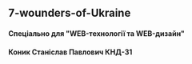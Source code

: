 ## 7-wounders-of-Ukraine
#### Спеціально для "WEB-технології та WEB-дизайн"
#### Коник Станіслав Павлович КНД-31
